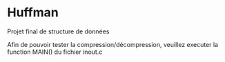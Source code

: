 # Huffman
Projet final de structure de données

Afin de pouvoir tester la compression/décompression, veuillez executer la function MAIN() du fichier inout.c
